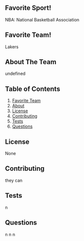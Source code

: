 
  ## Favorite Sport!
  NBA: National Basketball Association
  ## Favorite Team!
  Lakers

  ## About The Team
  undefined
  
  ## Table of Contents
  1. [Favorite Team](#pick)
  2. [About](#About) 
  3. [License](#License)
  4. [Contributing](#Contributing)
  5. [Tests](#Tests)
  6. [Questions](#Questions)
  
 
  ## License
  None
  ## Contributing
  they can
  ## Tests
  n
  ## Questions
  n
  n
  n
  
